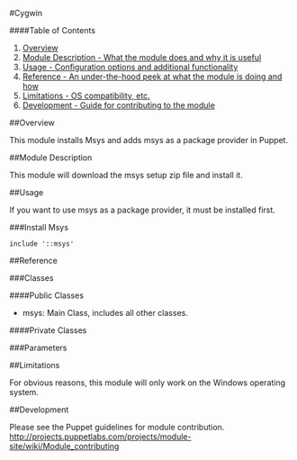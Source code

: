 #Cygwin

####Table of Contents

1. [Overview](#overview)
2. [Module Description - What the module does and why it is useful](#module-description)
3. [Usage - Configuration options and additional functionality](#usage)
4. [Reference - An under-the-hood peek at what the module is doing and how](#reference)
5. [Limitations - OS compatibility, etc.](#limitations)
6. [Development - Guide for contributing to the module](#development)

##Overview

This module installs Msys and adds msys as a package provider in Puppet.

##Module Description

This module will download the msys setup zip file and install it.

##Usage

If you want to use msys as a package provider, it must be installed first.

###Install Msys

```puppet
include '::msys'
```

##Reference

###Classes

####Public Classes

* msys: Main Class, includes all other classes.

####Private Classes

###Parameters

##Limitations

For obvious reasons, this module will only work on the Windows operating system.

##Development

Please see the Puppet guidelines for module contribution. http://projects.puppetlabs.com/projects/module-site/wiki/Module_contributing

